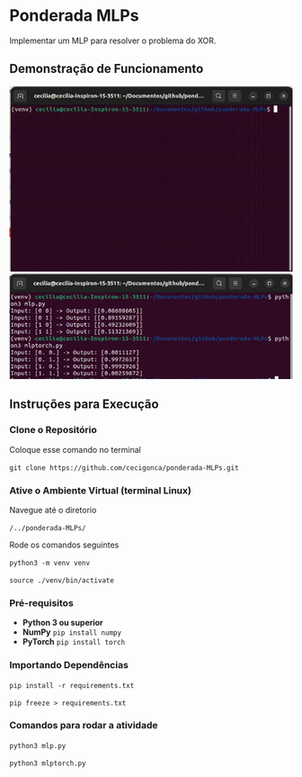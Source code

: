 # Ponderada MLPs
Implementar um MLP para resolver o problema do XOR.

## Demonstração de Funcionamento
![video de funcionamento](assets/ponderada-mlp.gif)
![predicoes](assets/predicoes.png)

## Instruções para Execução
### Clone o Repositório
Coloque esse comando no terminal

```git clone https://github.com/cecigonca/ponderada-MLPs.git```

### Ative o Ambiente Virtual (terminal Linux)
Navegue até o diretorio

```/../ponderada-MLPs/```

Rode os comandos seguintes

```python3 -m venv venv```

```source ./venv/bin/activate```

### Pré-requisitos
- **Python 3 ou superior**
- **NumPy** ```pip install numpy```
- **PyTorch** ```pip install torch```

### Importando Dependências

```pip install -r requirements.txt```

```pip freeze > requirements.txt```

### Comandos para rodar a atividade

```python3 mlp.py```

```python3 mlptorch.py```